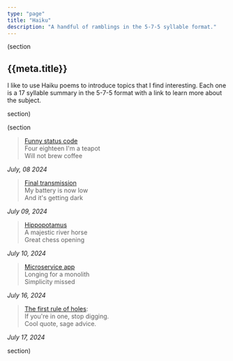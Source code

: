```yaml
---
type: "page"
title: "Haiku"
description: "A handful of ramblings in the 5-7-5 syllable format."
---
```


(section

## {{meta.title}}

I like to use Haiku poems to introduce topics that I find interesting. Each one is a 17 syllable summary in the 5-7-5 format with a link to learn more about the subject.

section)

(section

> [Funny status code][418]\
> Four eighteen I'm a teapot\
> Will not brew coffee

*July, 08 2024*

[418]: https://developer.mozilla.org/en-US/docs/Web/HTTP/Status/418

> [Final transmission][oppy]\
> My battery is now low\
> And it's getting dark

*July 09, 2024*

[oppy]: https://en.wikipedia.org/wiki/Opportunity_(rover)#Legacy_and_honors

> [Hippopotamus][hippo]\
> A majestic river horse\
> Great chess opening

*July 10, 2024*

[hippo]: https://www.youtube.com/watch?v=pdAthyBbN7c

> [Microservice app][monolith]\
> Longing for a monolith\
> Simplicity missed

*July 16, 2024*

[monolith]: https://world.hey.com/dhh/how-to-recover-from-microservices-ce3803cc

> [The first rule of holes][holes]:\
> If you're in one, stop digging.\
> Cool quote, sage advice.

*July 17, 2024*

[holes]: https://en.wikipedia.org/wiki/Law_of_holes

section)